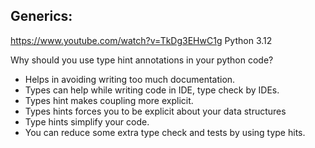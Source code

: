 ## Generics: 
https://www.youtube.com/watch?v=TkDg3EHwC1g
Python 3.12





Why should you use type hint annotations in your python code?
- Helps in avoiding writing too much documentation.
- Types can help while writing code in IDE, type check by IDEs.
- Types hint makes coupling more explicit.
- Types hints forces you to be explicit about your data structures
- Type hints simplify your code.
- You can reduce some extra type check and tests by using type hits. 

